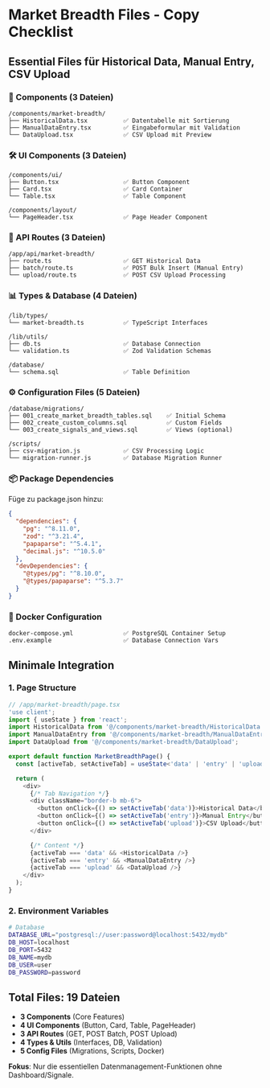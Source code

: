 # Market Breadth Files - Copy Checklist

## Essential Files für Historical Data, Manual Entry, CSV Upload

### 📁 Components (3 Dateien)
```
/components/market-breadth/
├── HistoricalData.tsx          ✅ Datentabelle mit Sortierung
├── ManualDataEntry.tsx         ✅ Eingabeformular mit Validation  
└── DataUpload.tsx              ✅ CSV Upload mit Preview
```

### 🛠 UI Components (3 Dateien)
```
/components/ui/
├── Button.tsx                  ✅ Button Component
├── Card.tsx                    ✅ Card Container
└── Table.tsx                   ✅ Table Component

/components/layout/
└── PageHeader.tsx              ✅ Page Header Component
```

### 🔗 API Routes (3 Dateien)
```
/app/api/market-breadth/
├── route.ts                    ✅ GET Historical Data
├── batch/route.ts              ✅ POST Bulk Insert (Manual Entry)
└── upload/route.ts             ✅ POST CSV Upload Processing
```

### 📊 Types & Database (4 Dateien)
```
/lib/types/
└── market-breadth.ts           ✅ TypeScript Interfaces

/lib/utils/
├── db.ts                       ✅ Database Connection
└── validation.ts               ✅ Zod Validation Schemas

/database/
└── schema.sql                  ✅ Table Definition
```

### ⚙️ Configuration Files (5 Dateien)
```
/database/migrations/
├── 001_create_market_breadth_tables.sql    ✅ Initial Schema
├── 002_create_custom_columns.sql           ✅ Custom Fields
└── 003_create_signals_and_views.sql        ✅ Views (optional)

/scripts/
├── csv-migration.js            ✅ CSV Processing Logic
└── migration-runner.js         ✅ Database Migration Runner
```

### 📦 Package Dependencies
Füge zu package.json hinzu:
```json
{
  "dependencies": {
    "pg": "^8.11.0",
    "zod": "^3.21.4",
    "papaparse": "^5.4.1",
    "decimal.js": "^10.5.0"
  },
  "devDependencies": {
    "@types/pg": "^8.10.0",
    "@types/papaparse": "^5.3.7"
  }
}
```

### 🐳 Docker Configuration
```
docker-compose.yml              ✅ PostgreSQL Container Setup
.env.example                    ✅ Database Connection Vars
```

## Minimale Integration

### 1. Page Structure
```typescript
// /app/market-breadth/page.tsx
'use client';
import { useState } from 'react';
import HistoricalData from '@/components/market-breadth/HistoricalData';
import ManualDataEntry from '@/components/market-breadth/ManualDataEntry';
import DataUpload from '@/components/market-breadth/DataUpload';

export default function MarketBreadthPage() {
  const [activeTab, setActiveTab] = useState<'data' | 'entry' | 'upload'>('data');

  return (
    <div>
      {/* Tab Navigation */}
      <div className="border-b mb-6">
        <button onClick={() => setActiveTab('data')}>Historical Data</button>
        <button onClick={() => setActiveTab('entry')}>Manual Entry</button>
        <button onClick={() => setActiveTab('upload')}>CSV Upload</button>
      </div>

      {/* Content */}
      {activeTab === 'data' && <HistoricalData />}
      {activeTab === 'entry' && <ManualDataEntry />}
      {activeTab === 'upload' && <DataUpload />}
    </div>
  );
}
```

### 2. Environment Variables
```bash
# Database
DATABASE_URL="postgresql://user:password@localhost:5432/mydb"
DB_HOST=localhost
DB_PORT=5432
DB_NAME=mydb
DB_USER=user
DB_PASSWORD=password
```

## Total Files: 19 Dateien
- **3 Components** (Core Features)
- **4 UI Components** (Button, Card, Table, PageHeader)  
- **3 API Routes** (GET, POST Batch, POST Upload)
- **4 Types & Utils** (Interfaces, DB, Validation)
- **5 Config Files** (Migrations, Scripts, Docker)

**Fokus**: Nur die essentiellen Datenmanagement-Funktionen ohne Dashboard/Signale.